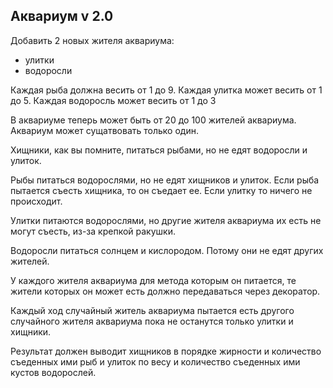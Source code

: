 ## Аквариум v 2.0

Добавить 2 новых жителя аквариума:

* улитки
* водоросли

Каждая рыба должна весить от 1 до 9. Каждая улитка может весить от 1 до 5. Каждая водоросль может весить от 1 до 3

В аквариуме теперь может быть от 20 до 100 жителей аквариума.
Аквариум может сущатвовать только один.

Хищники, как вы помните, питаться рыбами, но не едят водоросли и улиток.

Рыбы питаться водорослями, но не едят хищников и улиток. Если рыба пытается съесть хищника, то он съедает ее. Если улитку то ничего не происходит.

Улитки питаются водорослями, но другие жителя аквариума их есть не  могут съесть, из-за крепкой ракушки.

Водоросли питаться солнцем и кислородом. Потому они не едят других жителей.

У каждого жителя аквариума для метода которым он питается, те жители которых он может есть должно передаваться через декоратор.

Каждый ход случайный житель аквариума пытается есть другого случайного жителя аквариума пока не останутся только улитки и хищники.

Результат должен выводит хищников в порядке жирности и количество съеденных ими рыб и улиток по весу и количество съеденных ими кустов водорослей.